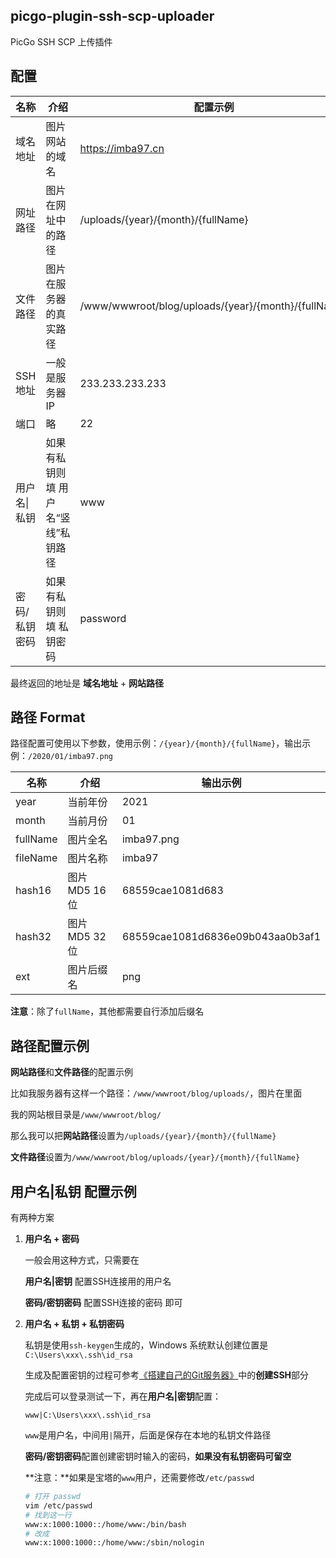 ## picgo-plugin-ssh-scp-uploader

PicGo SSH SCP 上传插件

## 配置

名称 | 介绍 | 配置示例
-|-|-
域名地址 | 图片网站的域名 | https://imba97.cn
网址路径 | 图片在网址中的路径 | /uploads/{year}/{month}/{fullName}
文件路径 | 图片在服务器的真实路径 | /www/wwwroot/blog/uploads/{year}/{month}/{fullName}
SSH 地址 | 一般是服务器IP | 233.233.233.233
端口 | 略 | 22
用户名\|私钥 | 如果有私钥则填 用户名“竖线”私钥路径 | www
密码/私钥密码 | 如果有私钥则填 私钥密码 | password

最终返回的地址是 **域名地址** + **网站路径**

## 路径 Format

路径配置可使用以下参数，使用示例：`/{year}/{month}/{fullName}`，输出示例：`/2020/01/imba97.png`

名称 | 介绍 | 输出示例
-|-|-
year | 当前年份 | 2021
month | 当前月份 | 01
fullName | 图片全名 | imba97.png
fileName | 图片名称 | imba97
hash16 | 图片 MD5 16位 | 68559cae1081d683
hash32 | 图片 MD5 32位 | 68559cae1081d6836e09b043aa0b3af1
ext | 图片后缀名 | png

**注意**：除了`fullName`，其他都需要自行添加后缀名

## 路径配置示例

**网站路径**和**文件路径**的配置示例

比如我服务器有这样一个路径：`/www/wwwroot/blog/uploads/`，图片在里面

我的网站根目录是`/www/wwwroot/blog/`

那么我可以把**网站路径**设置为`/uploads/{year}/{month}/{fullName}`

**文件路径**设置为`/www/wwwroot/blog/uploads/{year}/{month}/{fullName}`

## 用户名|私钥 配置示例

有两种方案

1. **用户名 + 密码**

   一般会用这种方式，只需要在

   **用户名|密钥** 配置SSH连接用的用户名

   **密码/密钥密码** 配置SSH连接的密码 即可

2. **用户名 + 私钥 + 私钥密码**

   私钥是使用`ssh-keygen`生成的，Windows 系统默认创建位置是`C:\Users\xxx\.ssh\id_rsa`

   生成及配置密钥的过程可参考[《搭建自己的Git服务器》](https://imba97.cn/archives/281)中的**创建SSH**部分

   完成后可以登录测试一下，再在**用户名|密钥**配置：

   ```
   www|C:\Users\xxx\.ssh\id_rsa
   ```

   `www`是用户名，中间用`|`隔开，后面是保存在本地的私钥文件路径

   **密码/密钥密码**配置创建密钥时输入的密码，**如果没有私钥密码可留空**

   **注意：**如果是宝塔的`www`用户，还需要修改`/etc/passwd`

   ```bash
   # 打开 passwd
   vim /etc/passwd
   # 找到这一行
   www:x:1000:1000::/home/www:/bin/bash
   # 改成
   www:x:1000:1000::/home/www:/sbin/nologin
   ```
